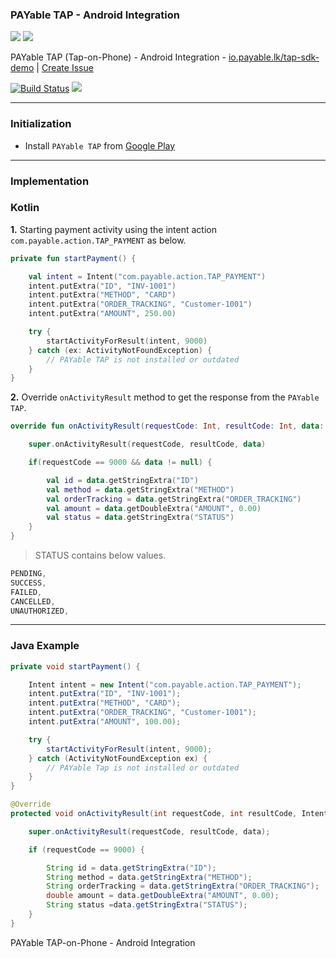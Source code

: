 ### PAYable TAP - Android Integration

[![](https://i.imgur.com/b9OtvVc.png)](https://play.google.com/store/apps/details?id=com.payable.taponphone)
[![](https://i.imgur.com/ERpCDa7.png)](https://www.payable.lk)

PAYable TAP (Tap-on-Phone) - Android Integration - [io.payable.lk/tap-sdk-demo](https://io.payable.lk/tap-sdk-demo) | [Create Issue](https://github.com/payable/tap-sdk-demo/issues/new)

[![Build Status](https://travis-ci.com/payable/payable-sdk-dev.svg?branch=master)](https://travis-ci.com/payable/payable-sdk-dev)
[![](https://jitpack.io/v/payable/payable-sdk-dev.svg)](https://jitpack.io/#payable/payable-sdk-dev) 

<hr>

### Initialization 

* Install `PAYable TAP` from [Google Play](https://play.google.com/store/apps/details?id=com.payable.taponphone)

<hr>

### Implementation

### Kotlin

<b>1.</b> Starting payment activity using the intent action `com.payable.action.TAP_PAYMENT` as below.

```kotlin
private fun startPayment() {

    val intent = Intent("com.payable.action.TAP_PAYMENT")
    intent.putExtra("ID", "INV-1001")
    intent.putExtra("METHOD", "CARD")
    intent.putExtra("ORDER_TRACKING", "Customer-1001")
    intent.putExtra("AMOUNT", 250.00)

    try {
        startActivityForResult(intent, 9000)
    } catch (ex: ActivityNotFoundException) {
        // PAYable TAP is not installed or outdated
    }
}
```

<b>2.</b> Override `onActivityResult` method to get the response from the `PAYable TAP`.

```kotlin
override fun onActivityResult(requestCode: Int, resultCode: Int, data: Intent?) {

    super.onActivityResult(requestCode, resultCode, data)

    if(requestCode == 9000 && data != null) {

        val id = data.getStringExtra("ID")
        val method = data.getStringExtra("METHOD")
        val orderTracking = data.getStringExtra("ORDER_TRACKING")
        val amount = data.getDoubleExtra("AMOUNT", 0.00)
        val status = data.getStringExtra("STATUS")
    }
}
```

> STATUS contains below values.

```kotlin
PENDING,
SUCCESS,
FAILED,
CANCELLED,
UNAUTHORIZED,
```

<hr>

### Java Example

```java
private void startPayment() {

    Intent intent = new Intent("com.payable.action.TAP_PAYMENT");
    intent.putExtra("ID", "INV-1001");
    intent.putExtra("METHOD", "CARD");
    intent.putExtra("ORDER_TRACKING", "Customer-1001");
    intent.putExtra("AMOUNT", 100.00);

    try {
        startActivityForResult(intent, 9000);
    } catch (ActivityNotFoundException ex) {
        // PAYable Tap is not installed or outdated
    }
}

@Override
protected void onActivityResult(int requestCode, int resultCode, Intent data) {

    super.onActivityResult(requestCode, resultCode, data);

    if (requestCode == 9000) {

        String id = data.getStringExtra("ID");
        String method = data.getStringExtra("METHOD");
        String orderTracking = data.getStringExtra("ORDER_TRACKING");
        double amount = data.getDoubleExtra("AMOUNT", 0.00);
        String status =data.getStringExtra("STATUS");
    }
}
```

PAYable TAP-on-Phone - Android Integration

